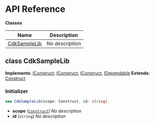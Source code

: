 # API Reference

**Classes**

Name|Description
----|-----------
[CdkSampleLib](#cdk-projen-construct-cdksamplelib)|*No description*



## class CdkSampleLib  <a id="cdk-projen-construct-cdksamplelib"></a>



__Implements__: [IConstruct](#constructs-iconstruct), [IConstruct](#aws-cdk-core-iconstruct), [IConstruct](#constructs-iconstruct), [IDependable](#aws-cdk-core-idependable)
__Extends__: [Construct](#aws-cdk-core-construct)

### Initializer




```ts
new CdkSampleLib(scope: Construct, id: string)
```

* **scope** (<code>[Construct](#aws-cdk-core-construct)</code>)  *No description*
* **id** (<code>string</code>)  *No description*




